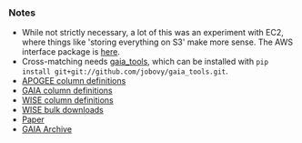 ### Notes 

  * While not strictly necessary, a lot of this was an experiment with EC2, where things like 'storing everything on S3' make more sense. The AWS interface package is [here](https://github.com/andyljones/aws).
  * Cross-matching needs [gaia_tools](https://github.com/jobovy/gaia_tools), which can be installed with `pip install git+git://github.com/jobovy/gaia_tools.git`.          
  * [APOGEE column definitions](https://data.sdss.org/datamodel/files/APOGEE_REDUX/APRED_VERS/APSTAR_VERS/ASPCAP_VERS/RESULTS_VERS/allStar.html)
  * [GAIA column definitions](https://gea.esac.esa.int/archive/documentation/GDR2/Gaia_archive/chap_datamodel/sec_dm_main_tables/ssec_dm_gaia_source.html)
  * [WISE column definitions](http://wise2.ipac.caltech.edu/docs/release/allwise/expsup/sec2_1a.html)
  * [WISE bulk downloads](https://irsa.ipac.caltech.edu/data/download/wise-allwise/)
  * [Paper](https://arxiv.org/pdf/1810.09468.pdf)
  * [GAIA Archive](https://gea.esac.esa.int/archive/)